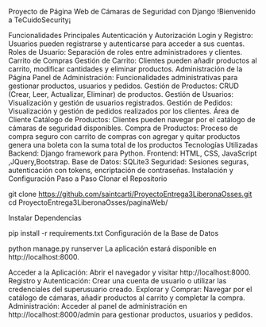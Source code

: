 Proyecto de Página Web de Cámaras de Seguridad con Django
!Bienvenido a TeCuidoSecurity¡

Funcionalidades Principales
Autenticación y Autorización
Login y Registro: Usuarios pueden registrarse y autenticarse para acceder a sus cuentas.
Roles de Usuario: Separación de roles entre administradores y clientes.
Carrito de Compras
Gestión de Carrito: Clientes pueden añadir productos al carrito, modificar cantidades y eliminar productos.
Administración de la Página
Panel de Administración: Funcionalidades administrativas para gestionar productos, usuarios y pedidos.
Gestión de Productos: CRUD (Crear, Leer, Actualizar, Eliminar) de productos.
Gestión de Usuarios: Visualización y gestión de usuarios registrados.
Gestión de Pedidos: Visualización y gestión de pedidos realizados por los clientes.
Área de Cliente
Catálogo de Productos: Clientes pueden navegar por el catálogo de cámaras de seguridad disponibles.
Compra de Productos: Proceso de compra seguro con carrito de compras con agregar y quitar productos genera una boleta con la suma total de los productos
Tecnologías Utilizadas
Backend: Django framework para Python.
Frontend: HTML, CSS, JavaScript ,JQuery,Bootstrap.
Base de Datos: SQLite3
Seguridad: Sesiones seguras, autenticación con tokens, encriptación de contraseñas.
Instalación y Configuración
Paso a Paso
Clonar el Repositorio

git clone https://github.com/saintcarti/ProyectoEntrega3LiberonaOsses.git
cd ProyectoEntrega3LiberonaOsses/paginaWeb/

Instalar Dependencias

pip install -r requirements.txt
Configuración de la Base de Datos

python manage.py runserver
La aplicación estará disponible en http://localhost:8000.

Acceder a la Aplicación: Abrir el navegador y visitar http://localhost:8000.
Registro y Autenticación: Crear una cuenta de usuario o utilizar las credenciales del superusuario creado.
Explorar y Comprar: Navegar por el catálogo de cámaras, añadir productos al carrito y completar la compra.
Administración: Acceder al panel de administración en http://localhost:8000/admin para gestionar productos, usuarios y pedidos.
